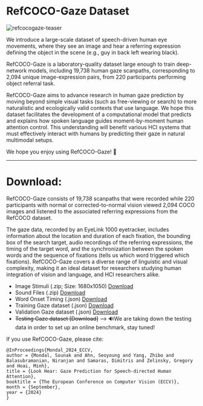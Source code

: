# RefCOCO-Gaze Dataset

![refcocogaze-teaser](https://drive.google.com/uc?export=view&id=1U67rmU4MLBOCc9ASAnIttwlZhXdwPoUN)

We introduce a large-scale dataset of speech-driven human eye movements, where they see an image and hear a referring expression defining the object in the scene (e.g., guy in back left wearing black). 

RefCOCO-Gaze is a laboratory-quality dataset large enough to train deep-network models, including 19,738 human gaze scanpaths, corresponding to 2,094 unique image-expression pairs, from 220 participants performing object referral task.

RefCOCO-Gaze aims to advance research in human gaze prediction by moving beyond simple visual tasks (such as free-viewing or search) to more naturalistic and ecologically valid contexts that use language. We hope this dataset facilitates the development of a computational model that predicts and explains how spoken language guides moment-by-moment human attention control. This understanding will benefit various HCI systems that must effectively interact with humans by predicting their gaze in natural multimodal setups.

We hope you enjoy using RefCOCO-Gaze! 🎉

---
# Download:

RefCOCO-Gaze consists of 19,738 scanpaths that were recorded while 220 participants with normal or corrected-to-normal vision viewed 2,094 COCO images and listened to the associated referring expressions from the RefCOCO dataset. 

The gaze data, recorded by an EyeLink 1000 eyetracker, includes information about the location and duration of each fixation, the bounding box of the search target, audio recordings of the referring expressions, the timing of the target word, and the synchronization between the spoken words and the sequence of fixations (tells us which word triggered which fixations). RefCOCO-Gaze covers a diverse range of linguistic and visual complexity, making it an ideal dataset for researchers studying human integration of vision and language, and HCI researchers alike. 

- Image Stimuli (.zip; Size: 1680x1050) [Download](https://drive.google.com/uc?id=1gOC2XMH8IIwwev0L0SmoyQRr7fYP_e60&export=download)
- Sound Files (.zip) [Download](https://drive.google.com/uc?id=1gRwUc1LVkP-pSpH0LnXYVpWii6PLPk9u&export=download)
- Word Onset Timing (.json) [Download](https://drive.google.com/uc?id=1PR1zvXA4NHijTOzmWSYgFyDNBIFFz8aJ&export=download)
- Training Gaze dataset (.json) [Download](https://drive.google.com/uc?id=1TYEe174rUCfPrdw6ZZcmfbpn692kC_U1&export=download)
- Validation Gaze dataset (.json) [Download](https://drive.google.com/uc?id=1TYi9qrGAn2jqPfAPn5LlBFxRNJ828chg&export=download)
- ~~Testing Gaze dataset [Download]~~ --> 🔊We are taking down the testing data in order to set up an online benchmark, stay tuned!

If you use RefCOCO-Gaze, please cite:

```
@InProceedings{Mondal_2024_ECCV,
author = {Mondal, Sounak and Ahn, Seoyoung and Yang, Zhibo and Balasubramanian, Niranjan and Samaras, Dimitris and Zelinsky, Gregory and Hoai, Minh},
title = {Look Hear: Gaze Prediction for Speech-directed Human Attention},
booktitle = {The European Conference on Computer Vision (ECCV)},
month = {September},
year = {2024}
}
```
